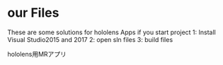 # our Files
These are some solutions for hololens Apps
if you start project
1: Install Visual Studio2015 and 2017
2: open sln files
3: build files

hololens用MRアプリ

